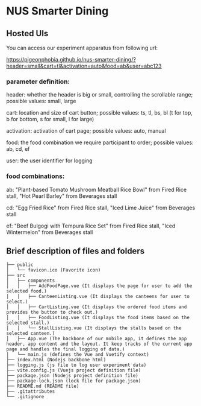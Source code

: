 # NUS Smarter Dining

## Hosted UIs
You can access our experiment apparatus from following url:

https://pigeonphobia.github.io/nus-smarter-dining/?header=small&cart=tl&activation=auto&food=ab&user=abc123

### parameter definition:
header: whether the header is big or small, controlling the scrollable range; possible values: small, large

cart: location and size of cart button; possible values: ts, tl, bs, bl (t for top, b for bottom, s for small, l for large)

activation: activation of cart page; possible values: auto, manual

food: the food combination we require participant to order; possible values: ab, cd, ef

user: the user identifier for logging

### food combinations:
ab: "Plant-based Tomato Mushroom Meatball Rice Bowl" from Fired Rice stall, "Hot Pearl Barley" from Beverages stall

cd: "Egg Fried Rice" from Fired Rice stall, "Iced Lime Juice" from Beverages stall

ef: "Beef Bulgogi with Tempura Rice Set" from Fired Rice stall, "Iced Wintermelon" from Beverages stall

## Brief description of files and folders
```
├── public
│   └── favicon.ico (Favorite icon)
├── src
│   ├── components
│   │   ├── AddFoodPage.vue (It displays the page for user to add the selected food.)
│   │   ├── CanteenListing.vue (It displays the canteens for user to select.)
│   │   ├── CartListing.vue (It displays the ordered food items and provides the button to check out.)
│   │   ├── FoodListing.vue (It displays the food items based on the selected stall.)
│   │   └── StallListing.vue (It displays the stalls based on the selected canteen.)
│   ├── App.vue (The backbone of our mobile app, it defines the app header, app content and the layout. It keep tracks of the current app page and handles the final logging of data.)
│   └── main.js (defines the Vue and Vuetify context)
├── index.html (Nodejs backbone html)
├── logging.js (js file to log user experiment data)
├── vite.config.js (Vuejs project definition file)
├── package.json (Nodejs project definition file)
├── package-lock.json (lock file for package.json)
├── README.md (README file)
├── .gitattributes
└── .gitignore
```

